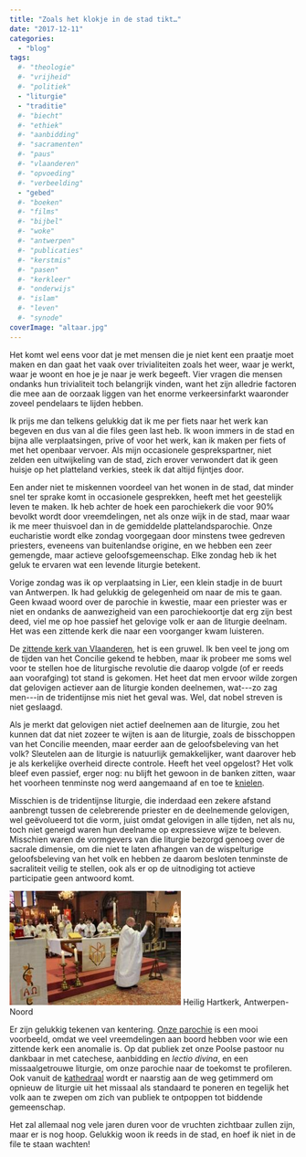 ```yaml
---
title: "Zoals het klokje in de stad tikt…"
date: "2017-12-11"
categories: 
  - "blog"
tags:
  #- "theologie"
  #- "vrijheid"
  #- "politiek"
  - "liturgie"
  - "traditie"
  #- "biecht"
  #- "ethiek"
  #- "aanbidding"
  #- "sacramenten"
  #- "paus"
  #- "vlaanderen"
  #- "opvoeding"
  #- "verbeelding"
  - "gebed"
  #- "boeken"
  #- "films"
  #- "bijbel"
  #- "woke"
  #- "antwerpen"
  #- "publicaties"
  #- "kerstmis"
  #- "pasen"
  #- "kerkleer"
  #- "onderwijs"
  #- "islam"
  #- "leven"
  #- "synode"
coverImage: "altaar.jpg"
---
```


Het komt wel eens voor dat je met mensen die je niet kent een praatje moet maken en dan gaat het vaak over trivialiteiten zoals het weer, waar je werkt, waar je woont en hoe je je naar je werk begeeft. Vier vragen die mensen ondanks hun trivialiteit toch belangrijk vinden, want het zijn alledrie factoren die mee aan de oorzaak liggen van het enorme verkeersinfarkt waaronder zoveel pendelaars te lijden hebben.

Ik prijs me dan telkens gelukkig dat ik me per fiets naar het werk kan begeven en dus van al die files geen last heb. Ik woon immers in de stad en bijna alle verplaatsingen, prive of voor het werk, kan ik maken per fiets of met het openbaar vervoer. Als mijn occasionele gesprekspartner, niet zelden een uitwijkeling van de stad, zich erover verwondert dat ik geen huisje op het platteland verkies, steek ik dat altijd fijntjes door.

Een ander niet te miskennen voordeel van het wonen in de stad, dat minder snel ter sprake komt in occasionele gesprekken, heeft met het geestelijk leven te maken. Ik heb achter de hoek een parochiekerk die voor 90% bevolkt wordt door vreemdelingen, net als onze wijk in de stad, maar waar ik me meer thuisvoel dan in de gemiddelde plattelandsparochie. Onze eucharistie wordt elke zondag voorgegaan door minstens twee gedreven priesters, eveneens van buitenlandse origine, en we hebben een zeer gemengde, maar actieve geloofsgemeenschap. Elke zondag heb ik het geluk te ervaren wat een levende liturgie betekent.

Vorige zondag was ik op verplaatsing in Lier, een klein stadje in de buurt van Antwerpen. Ik had gelukkig de gelegenheid om naar de mis te gaan. Geen kwaad woord over de parochie in kwestie, maar een priester was er niet en ondanks de aanwezigheid van een parochiekoortje dat erg zijn best deed, viel me op hoe passief het gelovige volk er aan de liturgie deelnam. Het was een zittende kerk die naar een voorganger kwam luisteren.

De [zittende kerk van Vlaanderen](/blog/de-zittende-kudde/), het is een gruwel. Ik ben veel te jong om de tijden van het Concilie gekend te hebben, maar ik probeer me soms wel voor te stellen hoe de liturgische revolutie die daarop volgde (of er reeds aan voorafging) tot stand is gekomen. Het heet dat men ervoor wilde zorgen dat gelovigen actiever aan de liturgie konden deelnemen, wat---zo zag men---in de tridentijnse mis niet het geval was. Wel, dat nobel streven is niet geslaagd.

Als je merkt dat gelovigen niet actief deelnemen aan de liturgie, zou het kunnen dat dat niet zozeer te wijten is aan de liturgie, zoals de bisschoppen van het Concilie meenden, maar eerder aan de geloofsbeleving van het volk? Sleutelen aan de liturgie is natuurlijk gemakkelijker, want daarover heb je als kerkelijke overheid directe controle. Heeft het veel opgelost? Het volk bleef even passief, erger nog: nu blijft het gewoon in de banken zitten, waar het voorheen tenminste nog werd aangemaand af en toe te [knielen](/page/praktische-gids-bij-gebedshoudingen-in-de-liturgie/).

Misschien is de tridentijnse liturgie, die inderdaad een zekere afstand aanbrengt tussen de celebrerende priester en de deelnemende gelovigen, wel geëvolueerd tot die vorm, juist omdat gelovigen in alle tijden, net als nu, toch niet geneigd waren hun deelname op expressieve wijze te beleven. Misschien waren de vormgevers van die liturgie bezorgd genoeg over de sacrale dimensie, om die niet te laten afhangen van de wispelturige geloofsbeleving van het volk en hebben ze daarom besloten tenminste de sacraliteit veilig te stellen, ook als er op de uitnodiging tot actieve participatie geen antwoord komt. 

[![](images/HHart3-300x200.jpeg)](http://jezus-hart.be/) Heilig Hartkerk, Antwerpen-Noord

Er zijn gelukkig tekenen van kentering. [Onze parochie](http://jezus-hart.be/) is een mooi voorbeeld, omdat we veel vreemdelingen aan boord hebben voor wie een zittende kerk een anomalie is. Op dat publiek zet onze Poolse pastoor nu dankbaar in met catechese, aanbidding en _lectio divina_, en een missaalgetrouwe liturgie, om onze parochie naar de toekomst te profileren. Ook vanuit de [kathedraal](http://famcat.be/) wordt er naarstig aan de weg getimmerd om opnieuw de liturgie uit het missaal als standaard te poneren en tegelijk het volk aan te zwepen om zich van publiek te ontpoppen tot biddende gemeenschap.

Het zal allemaal nog vele jaren duren voor de vruchten zichtbaar zullen zijn, maar er is nog hoop. Gelukkig woon ik reeds in de stad, en hoef ik niet in de file te staan wachten!
